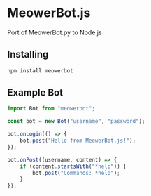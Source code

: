 # MeowerBot.js
Port of MeowerBot.py to Node.js
## Installing
```bash
npm install meowerbot
```
## Example Bot
```js
import Bot from "meowerbot";

const bot = new Bot("username", "password");

bot.onLogin(() => {
    bot.post("Hello from MeowerBot.js!");
});

bot.onPost((username, content) => {
    if (content.startsWith("*help")) {
        bot.post("Commands: *help");
    }
});
```
